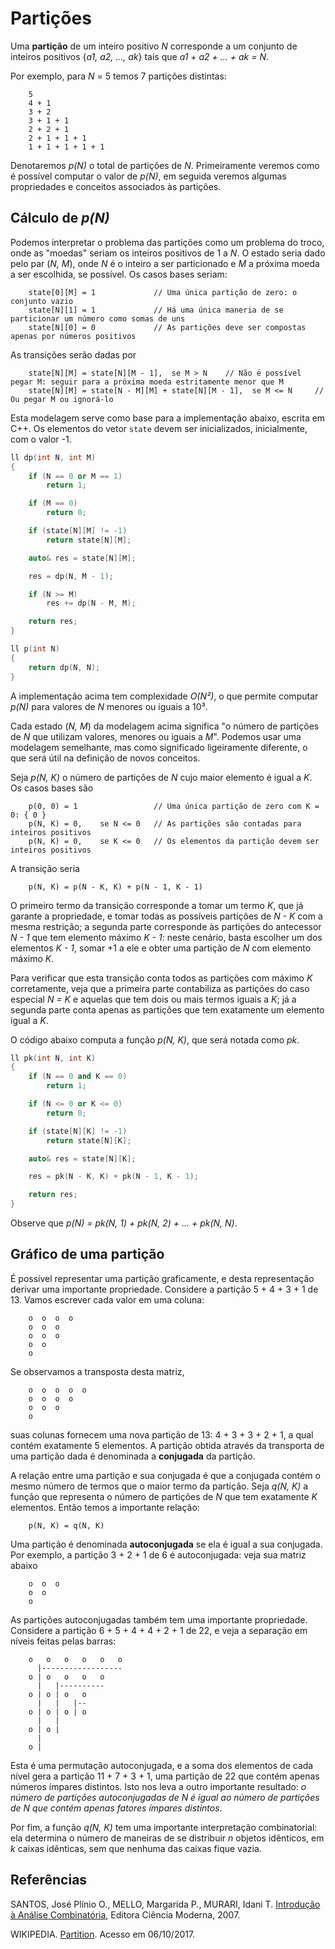 Partições
=========

Uma **partição** de um inteiro positivo _N_ corresponde a um conjunto de inteiros positivos
{_a1, a2, ..., ak_} tais que _a1 + a2 + ... + ak = N_.

Por exemplo, para _N_ = 5 temos 7 partições distintas:

        5
        4 + 1
        3 + 2
        3 + 1 + 1
        2 + 2 + 1
        2 + 1 + 1 + 1
        1 + 1 + 1 + 1 + 1

Denotaremos _p(N)_ o total de partições de _N_. Primeiramente veremos como é possível computar
o valor de _p(N)_, em seguida veremos algumas propriedades e conceitos associados às partições.

Cálculo de _p(N)_
-----------------

Podemos interpretar o problema das partições como um problema do troco, onde as "moedas" seriam
os inteiros positivos de 1 a _N_. O estado seria dado pelo par (_N, M_), onde _N_ é o inteiro a
ser particionado e _M_ a próxima moeda a ser escolhida, se possível. Os casos bases seriam:

        state[0][M] = 1             // Uma única partição de zero: o conjunto vazio
        state[N][1] = 1             // Há uma única maneria de se particionar um número como somas de uns
        state[N][0] = 0             // As partições deve ser compostas apenas por números positivos

As transições serão dadas por

        state[N][M] = state[N][M - 1],  se M > N    // Não é possível pegar M: seguir para a próxima moeda estritamente menor que M
        state[N][M] = state[N - M][M] + state[N][M - 1],  se M <= N     // Ou pegar M ou ignorá-lo

Esta modelagem serve como base para a implementação abaixo, escrita em C++. Os elementos do vetor 
`state` devem ser inicializados, inicialmente, com o valor -1. 
```C++
ll dp(int N, int M)
{
    if (N == 0 or M == 1)
        return 1;

    if (M == 0)
        return 0;

    if (state[N][M] != -1)
        return state[N][M];

    auto& res = state[N][M];

    res = dp(N, M - 1);

    if (N >= M)
        res += dp(N - M, M);

    return res;
}

ll p(int N)
{
    return dp(N, N);
}
```

A implementação acima tem complexidade _O(N²)_, o que permite computar _p(N)_ para valores de
_N_ menores ou iguais a 10³.

Cada estado (_N, M_) da modelagem acima significa "o número de partições de _N_ que utilizam
valores, menores ou iguais a _M_". Podemos usar uma modelagem semelhante, mas como significado
ligeiramente diferente, o que será útil na definição de novos conceitos.

Seja _p(N, K)_ o número de partições de _N_ cujo maior elemento é igual a _K_. Os casos bases 
são

        p(0, 0) = 1                 // Uma única partição de zero com K = 0: { 0 }
        p(N, K) = 0,    se N <= 0   // As partições são contadas para inteiros positivos 
        p(N, K) = 0,    se K <= 0   // Os elementos da partição devem ser inteiros positivos

A transição seria

        p(N, K) = p(N - K, K) + p(N - 1, K - 1)

O primeiro termo da transição corresponde a tomar um termo _K_, que já garante a propriedade,
e tomar todas as possíveis partições de _N - K_ com a mesma restrição; a segunda parte 
corresponde às partições do antecessor _N - 1_ que tem elemento máximo _K - 1_: neste cenário,
basta escolher um dos elementos _K - 1_, somar +1 a ele e obter uma partição de _N_ com elemento
máximo _K_.

Para verificar que esta transição conta todos as partições com máximo _K_ corretamente, veja que
a primeira parte contabiliza as partições do caso especial _N = K_ e aquelas que tem dois
ou mais termos iguais a _K_; já a segunda parte conta apenas as partições que tem exatamente
um elemento igual a _K_.

O código abaixo computa a função _p(N, K)_, que será notada como _pk_.
```C++
ll pk(int N, int K)
{
    if (N == 0 and K == 0)
        return 1;

    if (N <= 0 or K <= 0)
        return 0;

    if (state[N][K] != -1)
        return state[N][K];

    auto& res = state[N][K];

    res = pk(N - K, K) + pk(N - 1, K - 1);

    return res;
}
```

Observe que _p(N) = pk(N, 1) + pk(N, 2) + ... + pk(N, N)_.

Gráfico de uma partição
-----------------------

É possível representar uma partição graficamente, e desta representação derivar uma importante
propriedade. Considere a partição 5 + 4 + 3 + 1 de 13. Vamos escrever cada valor em uma 
coluna:

        o  o  o  o 
        o  o  o
        o  o  o
        o  o
        o

Se observamos a transposta desta matriz,

        o  o  o  o  o
        o  o  o  o
        o  o  o
        o

suas colunas fornecem uma nova partição de 13: 4 + 3 + 3 + 2 + 1, a qual contém exatamente
5 elementos. A partição obtida através da transporta de uma partição dada é denominada
a **conjugada** da partição.

A relação entre uma partição e sua conjugada é que a conjugada contém o mesmo número de termos
que o maior termo da partição. Seja _q(N, K)_ a função que representa o número de partições de
_N_ que tem exatamente _K_ elementos. Então temos a importante relação:

        p(N, K) = q(N, K)

Uma partição é denominada **autoconjugada** se ela é igual a sua conjugada. Por exemplo,
a partição 3 + 2 + 1 de 6 é autoconjugada: veja sua matriz abaixo

        o  o  o
        o  o
        o

As partições autoconjugadas também tem uma importante propriedade. Considere a partição
6 + 5 + 4 + 4 + 2 + 1 de 22, e veja a separação em níveis feitas pelas barras:

        o   o   o   o   o   o
          |------------------
        o | o   o   o   o
          |   |----------
        o | o | o   o
          |   |   |--
        o | o | o | o
          |   |
        o | o |
          |
        o | 

Esta é uma permutação autoconjugada, e a soma dos elementos de cada nível gera a partição
11 + 7 + 3 + 1, uma partição de 22 que contém apenas números ímpares distintos. Isto
nos leva a outro importante resultado: _o número de partições autoconjugadas de N é igual ao
número de partições de N que contém apenas fatores ímpares distintos_.

Por fim, a função _q(N, K)_ tem uma importante interpretação combinatorial: ela determina o 
número de maneiras de se distribuir _n_ objetos idênticos, em _k_ caixas idênticas, sem que
nenhuma das caixas fique vazia.

Referências
-----------

SANTOS, José Plínio O., MELLO, Margarida P., MURARI, Idani T. [Introdução à Análise Combinatória](http://www.vestseller.com.br/matematica/introduc-o-a-analise-combinatoria-jose-plinio-margarida-mello-idani-murari), Editora Ciência Moderna, 2007.

WIKIPEDIA. [Partition](https://en.wikipedia.org/wiki/Partition_(number_theory)). Acesso em 06/10/2017.

